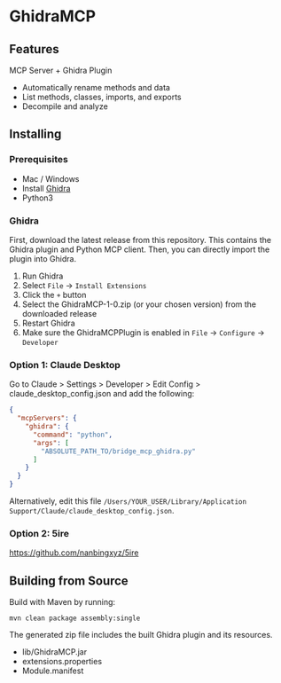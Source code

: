 # GhidraMCP

## Features
MCP Server + Ghidra Plugin

- Automatically rename methods and data
- List methods, classes, imports, and exports
- Decompile and analyze

## Installing

### Prerequisites
- Mac / Windows
- Install [Ghidra](https://ghidra-sre.org)
- Python3

### Ghidra
First, download the latest release from this repository. This contains the Ghidra plugin and Python MCP client. Then, you can directly import the plugin into Ghidra.

1. Run Ghidra
2. Select `File` -> `Install Extensions`
3. Click the `+` button
4. Select the GhidraMCP-1-0.zip (or your chosen version) from the downloaded release
5. Restart Ghidra
6. Make sure the GhidraMCPPlugin is enabled in `File` -> `Configure` -> `Developer`


### Option 1: Claude Desktop
Go to Claude > Settings > Developer > Edit Config > claude_desktop_config.json and add the following:

```json
{
  "mcpServers": {
    "ghidra": {
      "command": "python",
      "args": [
        "ABSOLUTE_PATH_TO/bridge_mcp_ghidra.py"
      ]
    }
  }
}
```

Alternatively, edit this file `/Users/YOUR_USER/Library/Application Support/Claude/claude_desktop_config.json`.

### Option 2: 5ire
https://github.com/nanbingxyz/5ire

## Building from Source
Build with Maven by running:

`mvn clean package assembly:single`

The generated zip file includes the built Ghidra plugin and its resources.

- lib/GhidraMCP.jar
- extensions.properties
- Module.manifest
